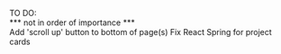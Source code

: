 TO DO:  
*** not in order of importance ***  
Add 'scroll up' button to bottom of page(s)
Fix React Spring for project cards 


